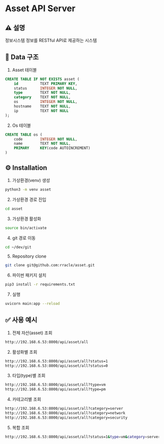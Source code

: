 # Asset API Server

## ⚠️  **설명**
정보시스템 정보를 RESTful API로 제공하는 시스템

## 📀 Data 구조
1. Asset 테이블
```sql
CREATE TABLE IF NOT EXISTS asset (
    id          TEXT PRIMARY KEY,
    status      INTEGER NOT NULL,
    type        TEXT NOT NULL,
    category    TEXT NOT NULL,
    os          INTEGER NOT NULL,
    hostname    TEXT NOT NULL,
    ip          TEXT NOT NULL
);
```
2. Os 테이블
```sql
CREATE TABLE os (
    code        INTEGER NOT NULL,
    name        TEXT NOT NULL,
    PRIMARY     KEY(code AUTOINCREMENT)
)
```

## ⚙️  Installation

1. 가상환경(venv) 생성
```bash
python3 -m venv asset
```
2. 가상환경 경로 진입
```bash
cd asset
```
3. 가상환경 활성화
```bash
source bin/activate
```
4. git 경로 이동
```bash
cd ~/dev/git
```
5. Repository clone
```bash
git clone git@github.com:rracle/asset.git
```
6. 파이썬 패키지 설치
```bash
pip3 install -r requirements.txt
```
7. 실행
```bash
uvicorn main:app --reload
```
## ✅ 사용 예시
1. 전체 자산(asset) 조회
```bash
http://192.168.6.53:8000/api/asset/all
```
2. 활성화별 조회
```bash
http://192.168.6.53:8000/api/asset/all?status=1
http://192.168.6.53:8000/api/asset/all?status=0
```
3. 타입(type)별 조회
```bash
http://192.168.6.53:8000/api/asset/all?type=vm
http://192.168.6.53:8000/api/asset/all?type=pm
```
4. 카테고리별 조회
```bash
http://192.168.6.53:8000/api/asset/all?category=server
http://192.168.6.53:8000/api/asset/all?category=network
http://192.168.6.53:8000/api/asset/all?category=security
```
5. 복합 조회
```bash
http://192.168.6.53:8000/api/asset/all?status=1&type=vm&category=server
```
